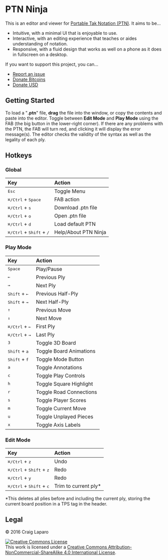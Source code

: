 # PTN Ninja

This is an editor and viewer for [Portable Tak Notation (PTN)](https://www.reddit.com/r/Tak/wiki/portable_tak_notation). It aims to be...

* Intuitive, with a minimal UI that is enjoyable to use.
* Interactive, with an editing experience that teaches or aides understanding of notation.
* Responsive, with a fluid design that works as well on a phone as it does in fullscreen on a desktop.

If you want to support this project, you can...

* [Report an issue](https://github.com/gruppler/PTN-Ninja/issues/)
* [Donate Bitcoins](bitcoin:12mD2HUNb4MJoLfVDDLS1wep1hdhrSY3L8)
* [Donate USD](https://www.paypal.me/gruppler)

## Getting Started

To load a "**.ptn**" file, **drag** the file into the window, or copy the contents and paste into the editor. Toggle between **Edit Mode** and **Play Mode** using the FAB (the big button in the lower-right corner). If there are any problems with the PTN, the FAB will turn red, and clicking it will display the error message(s). The editor checks the validity of the syntax as well as the legality of each ply.

## Hotkeys
### Global
Key|Action
:--|:--
<kbd>Esc</kbd>|Toggle Menu
<kbd>&#x2318;/Ctrl</kbd> + <kbd>Space</kbd>|FAB action
<kbd>&#x2318;/Ctrl</kbd> + <kbd>s</kbd>|Download .ptn file
<kbd>&#x2318;/Ctrl</kbd> + <kbd>o</kbd>|Open .ptn file
<kbd>&#x2318;/Ctrl</kbd> + <kbd>d</kbd>|Load default PTN
<kbd>&#x2318;/Ctrl</kbd> + <kbd>Shift</kbd> + <kbd>/</kbd>|Help/About PTN Ninja

### Play Mode
Key|Action
:--|:--
<kbd>Space</kbd>|Play/Pause
<kbd>&larr;</kbd>|Previous Ply
<kbd>&rarr;</kbd>|Next Ply
<kbd>Shift</kbd> + <kbd>&larr;</kbd>|Previous Half-Ply
<kbd>Shift</kbd> + <kbd>&rarr;</kbd>|Next Half-Ply
<kbd>&uarr;</kbd>|Previous Move
<kbd>&darr;</kbd>|Next Move
<kbd>&#x2318;/Ctrl</kbd> + <kbd>&larr;</kbd>|First Ply
<kbd>&#x2318;/Ctrl</kbd> + <kbd>&rarr;</kbd>|Last Ply
<kbd>3</kbd>|Toggle 3D Board
<kbd>Shift</kbd> + <kbd>a</kbd>|Toggle Board Animations
<kbd>Shift</kbd> + <kbd>f</kbd>|Toggle Mode Button
<kbd>a</kbd>|Toggle Annotations
<kbd>c</kbd>|Toggle Play Controls
<kbd>h</kbd>|Toggle Square Highlight
<kbd>r</kbd>|Toggle Road Connections
<kbd>s</kbd>|Toggle Player Scores
<kbd>m</kbd>|Toggle Current Move
<kbd>u</kbd>|Toggle Unplayed Pieces
<kbd>x</kbd>|Toggle Axis Labels

### Edit Mode
Key|Action
:--|:--
<kbd>&#x2318;/Ctrl</kbd> + <kbd>z</kbd>|Undo
<kbd>&#x2318;/Ctrl</kbd> + <kbd>Shift</kbd> + <kbd>z</kbd>|Redo
<kbd>&#x2318;/Ctrl</kbd> + <kbd>y</kbd>|Redo
<kbd>&#x2318;/Ctrl</kbd> + <kbd>Shift</kbd> + <kbd>c</kbd>|Trim to current ply*

*This deletes all plies before and including the current ply, storing the current board position in a TPS tag in the header.


## Legal
&copy; 2016 Craig Laparo

<a rel="license" href="http://creativecommons.org/licenses/by-nc-sa/4.0/"><img alt="Creative Commons License" style="border-width:0" src="https://i.creativecommons.org/l/by-nc-sa/4.0/88x31.png" /></a><br />This work is licensed under a <a rel="license" href="http://creativecommons.org/licenses/by-nc-sa/4.0/">Creative Commons Attribution-NonCommercial-ShareAlike 4.0 International License</a>.
